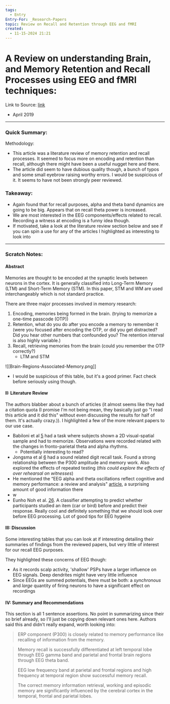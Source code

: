```yaml
---
tags:
  - Entry
Entry-For: _Research-Papers
topic: Review on Recall and Retention through EEG and fMRI
created:
  - 11-15-2024 21:21
---
```

# A Review on understanding Brain, and Memory Retention and Recall Processes using EEG and fMRI techniques: 

Link to Source: [link](https://arxiv.org/pdf/1905.02136)
- April 2019
---

### Quick Summary:
Methodology:  
- This article was a literature review of memory retention and recall processes. It seemed to focus more on encoding and retention than recall, although there might have been a useful nugget here and there. 
- The article did seem to have dubious quality though, a bunch of typos and some small eyebrow raising worthy errors. I would be suspicious of it. It seems to have not been strongly peer reviewed.
### Takeaway:
- Again found that for recall purposes, alpha and theta band dynamics are going to be big. Appears that on recall theta power is increased.
- We are most interested in the EEG components/effects related to recall. Recording a witness at encoding is a funny idea though.
- If motivated, take a look at the literature review section below and see if you can spin a use for any of the articles I highlighted as interesting to look into

---

### Scratch Notes:
#### Abstract
Memories are thought to be encoded at the synaptic levels between neurons in the cortex.
It is generally classified into Long-Term Memory (LTM) and Short-Term Memory (STM). In this paper, STM and WM are used interchangeably which is not standard practice. 

There are three major processes involved in memory research:
1) Encoding, memories being formed in the brain. (trying to memorize a one-time passcode (OTP))
2) Retention, what do you do after you encode a memory to remember it (were you focused after encoding the OTP, or did you get distracted? Did you hear other numbers that confounded you? The retention interval is also highly variable.)
3) Recall, retrieving memories from the brain (could you remember the OTP correctly?)
	- LTM and STM

![[Brain-Regions-Associated-Memory.png]]
- I would be suspicious of this table, but it's a good primer. Fact check before seriously using though.

#### II: Literature Review
The authors blabber about a bunch of articles (it almost seems like they had a citation quota (I promise I'm not being mean, they basically just go "I read this article and it did this" without even discussing the results for half of them. It's actually crazy.)). 
I highlighted a few of the more relevant papers to our use case.
- Babiloni et al [5](https://www.sciencedirect.com/science/article/pii/S105381190300764X?casa_token=sRasVrmSD3kAAAAA:bMmnIwD-bzWGr87AG2_maNm_hGrc_LBlIgckTGLIOH1iMcrg1qaxYa0aQHlOlqx44rDPRvfWnQ) had a task where subjects shown a 2D visual-spatial sample and had to memorize. Observations were recorded related with the changes in fronto-parietal theta and alpha rhythms. 
	- Potentially interesting to read?
- Jongsma et al [6](https://www.sciencedirect.com/science/article/pii/S0167876011003047?casa_token=yk3PORRUpqoAAAAA:sVV_f8nh1wcKmfLMQ3cHNntpLQgexNsi0Dzi2bTCJsBeqVQ9AMkQzLuNVxcCRPYFWGg9wBP1DQ) had a sound related digit recall task. Found a strong relationship between the P300 amplitude and memory work. Also explored the effects of repeated testing (*this could explore the effects of over rehearsal on witnesses*)
- He mentioned the “EEG alpha and theta oscillations reflect cognitive and memory performance: a review and analysis" [article](https://www.notion.so/dhruvsangamwar/EEG-alpha-and-theta-oscillations-reflect-cognitive-and-memory-performance-a-review-and-analysis-ae1bcd738d3249ecbaa5141482d287d2), a surprising amount of good information there
- w
- Eunho Noh et al. [26](https://www.sciencedirect.com/science/article/pii/S1053811913009646?casa_token=Dffg53h0txIAAAAA:hhUzmBsblJtkQVrX5yidxcfGZIqpRLGNH-zvsPCAupEfc4KzOz7M5cVBCcZ5ZAgdQcMjF2uWTw). A classifier attempting to predict whether participants studied an item (car or bird) before and predict their response. Really cool and definitely something that we should look over before EEG processing. Lot of good tips for EEG hygeine

#### III: Discussion
Some interesting tables that you can look at if interesting detailing their summaries of findings from the reviewed papers, but very little of interest for our recall EEG purposes.

They highlighted these concerns of EEG though:
- As it records scalp activity, 'shallow' PSPs have a larger influence on EEG signals. Deep dendrites might have very little influence
- Since EEGs are summed potentials, there must be both: a *synchronous* and *large* quantity of firing neurons to have a significant effect on recordings

#### IV: Summary and Recommendations
This section is all 1 sentence assertions. No point in summarizing since their so brief already, so I'll just be copying down relevant ones here.
Authors said this and didn't really expand, worth looking into:
> ERP component (P300) is closely related to memory performance like recalling of information from the memory. 

>  Memory recall is successfully differentiated at left temporal lobe through EEG gamma band and parietal and frontal brain regions through EEG theta band. 
>  
> EEG low frequency band at parietal and frontal regions and high frequency at temporal region show successful memory recall.
> 
> The correct memory information retrieval, working and episodic memory are significantly influenced by the cerebral cortex in the temporal, frontal and parietal lobes.
> 
> 
